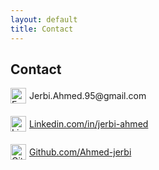 ```yaml
---
layout: default
title: Contact
---
```

## Contact

<!-- Mail -->
<div style="display: flex; align-items: center; gap: 10px; margin-bottom: 20px;">
    <div onclick="copyToClipboard('Jerbi.Ahmed.95@gmail.com')" style="display: flex; align-items: center; cursor: pointer;">
        <img src="{{ site.baseurl }}/assets/images/IconMail.png" alt="Email" width="25" />
        <span style="margin-left: 5px;">Jerbi.Ahmed.95@gmail.com</span>
    </div>
</div>

<!-- Linkedin -->
<div style="display: flex; align-items: center; gap: 10px; margin-bottom: 20px;">
    <a href="https://www.linkedin.com/in/jerbi-ahmed/" style="display: flex; align-items: center;">
        <img src="{{ site.baseurl }}/assets/images/IconLinkedin.png" alt="Linkedin" width="25" />
        <span style="margin-left: 5px;"> Linkedin.com/in/jerbi-ahmed</span>
    </a>
</div>

<!-- GITHUB -->
<div style="display: flex; align-items: center; gap: 10px; margin-bottom: 20px;">
    <a href="https://github.com/Ahmed-jerbi" style="display: flex; align-items: center;">
        <img src="{{ site.baseurl }}/assets/images/IconGithub.png" alt="Github" width="25" />
        <span style="margin-left: 5px;"> Github.com/Ahmed-jerbi</span>
    </a>
</div>